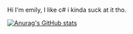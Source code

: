 Hi I'm emily, I like c# i kinda suck at it tho.

[![Anurag's GitHub stats](https://github-readme-stats.vercel.app/api?username=emillly-b&theme=radical)](https://github.com/anuraghazra/github-readme-stats)


